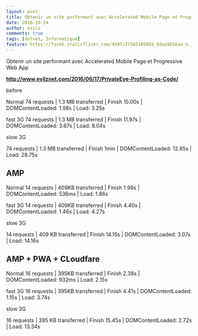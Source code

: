 ```yaml
---
layout: post
title: Obtenir un site performant avec Accelerated Mobile Page et Progressive Web App 
date: 2016-10-24
author: evilz
comments: true
tags: [dotnet, Informatique]
feature: https://farm5.staticflickr.com/4597/27565105059_9daa9856aa_n.jpg
---
```


Obtenir un site performant avec Accelerated Mobile Page et Progressive Web App



**http://www.evilznet.com/2016/06/17/PrivateEye-Profiling-as-Code/**

before

Normal
74 requests | 1.3 MB  transferred | Finish 15.00s | DOMContentLoaded: 1.98s | Load: 3.25s


fast 3G
74 requests | 1.3 MB  transferred | Finish 11.97s | DOMContentLoaded: 3.67s | Load: 8.04s

slow 3G

74 requests | 1.3 MB  transferred | Finish 1min | DOMContentLoaded: 12.85s | Load: 28.75s


## AMP

Normal
14 requests | 409KB  transferred | Finish 1.98s | DOMContentLoaded: 536ms | Load: 1.86s


fast 3G
14 requests | 409KB  transferred | Finish 4.40s | DOMContentLoaded: 1.46s | Load: 4.27s

slow 3G

14 requests | 409 KB transferred | Finish 14.15s | DOMContentLoaded: 3.07s | Load: 14.16s

## AMP + PWA + CLoudfare
Normal
16 requests | 395KB  transferred | Finish 2.38s | DOMContentLoaded: 932ms | Load: 2.15s


fast 3G
16 requests | 395KB  transferred | Finish 4.41s | DOMContentLoaded: 1.15s | Load: 3.74s

slow 3G

16 requests | 395 KB transferred | Finish 15.45s | DOMContentLoaded: 2.72s | Load: 13.34s

